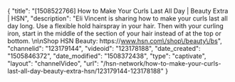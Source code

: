 {
    "title": "[1508522766] How to Make Your Curls Last All Day | Beauty Extra | HSN",
    "description": "Eli Vincent is sharing how to make your curls last all day long. Use a flexible hold hairspray in your hair. Then with your curling iron, start in the middle of the section of your hair instead of at the top or bottom. \n\nShop HSN Beauty: https:\/\/www.hsn.com\/shop\/beauty\/bs",
    "channelid": "123179144",
    "videoid": "123178188",
    "date_created": "1505846372",
    "date_modified": "1508372438",
    "type": "captivate",
    "layout": "channelVideo",
    "url": "\/hsn-network\/how-to-make-your-curls-last-all-day-beauty-extra-hsn\/123179144-123178188"
}